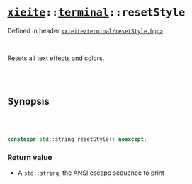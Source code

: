 # [`xieite`](../../README.md)`::`[`terminal`](../../docs/terminal.md)`::resetStyle`
Defined in header [`<xieite/terminal/resetStyle.hpp>`](../../include/xieite/terminal/resetStyle.hpp)

<br/>

Resets all text effects and colors.

<br/><br/>

## Synopsis

<br/><br/>

```cpp
constexpr std::string resetStyle() noexcept;
```
### Return value
- A `std::string`, the ANSI escape sequence to print
